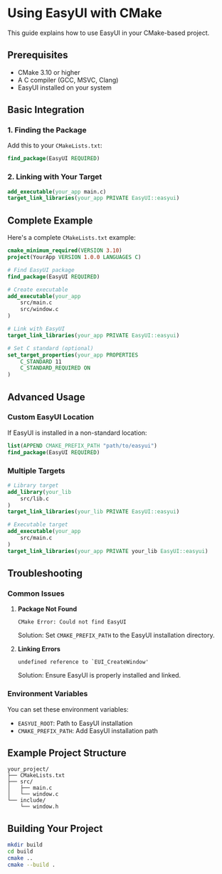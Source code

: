 # Using EasyUI with CMake

This guide explains how to use EasyUI in your CMake-based project.

## Prerequisites

- CMake 3.10 or higher
- A C compiler (GCC, MSVC, Clang)
- EasyUI installed on your system

## Basic Integration

### 1. Finding the Package

Add this to your `CMakeLists.txt`:

```cmake
find_package(EasyUI REQUIRED)
```

### 2. Linking with Your Target

```cmake
add_executable(your_app main.c)
target_link_libraries(your_app PRIVATE EasyUI::easyui)
```

## Complete Example

Here's a complete `CMakeLists.txt` example:

```cmake
cmake_minimum_required(VERSION 3.10)
project(YourApp VERSION 1.0.0 LANGUAGES C)

# Find EasyUI package
find_package(EasyUI REQUIRED)

# Create executable
add_executable(your_app
    src/main.c
    src/window.c
)

# Link with EasyUI
target_link_libraries(your_app PRIVATE EasyUI::easyui)

# Set C standard (optional)
set_target_properties(your_app PROPERTIES
    C_STANDARD 11
    C_STANDARD_REQUIRED ON
)
```

## Advanced Usage

### Custom EasyUI Location

If EasyUI is installed in a non-standard location:

```cmake
list(APPEND CMAKE_PREFIX_PATH "path/to/easyui")
find_package(EasyUI REQUIRED)
```

### Multiple Targets

```cmake
# Library target
add_library(your_lib
    src/lib.c
)
target_link_libraries(your_lib PRIVATE EasyUI::easyui)

# Executable target
add_executable(your_app
    src/main.c
)
target_link_libraries(your_app PRIVATE your_lib EasyUI::easyui)
```

## Troubleshooting

### Common Issues

1. **Package Not Found**
   ```
   CMake Error: Could not find EasyUI
   ```
   Solution: Set `CMAKE_PREFIX_PATH` to the EasyUI installation directory.

2. **Linking Errors**
   ```
   undefined reference to `EUI_CreateWindow'
   ```
   Solution: Ensure EasyUI is properly installed and linked.

### Environment Variables

You can set these environment variables:
- `EASYUI_ROOT`: Path to EasyUI installation
- `CMAKE_PREFIX_PATH`: Add EasyUI installation path

## Example Project Structure

```
your_project/
├── CMakeLists.txt
├── src/
│   ├── main.c
│   └── window.c
└── include/
    └── window.h
```

## Building Your Project

```bash
mkdir build
cd build
cmake ..
cmake --build .
```
